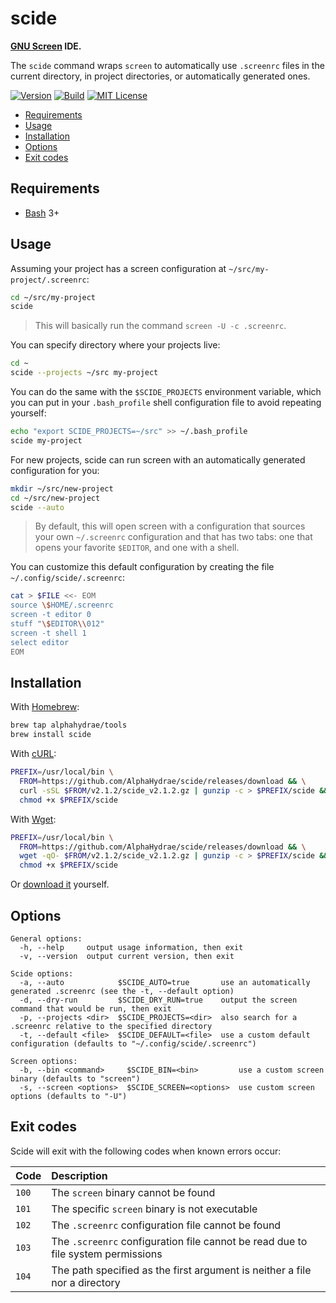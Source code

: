 # scide

**[GNU Screen](http://www.gnu.org/software/screen/) IDE.**

The `scide` command wraps `screen` to automatically use `.screenrc` files in the
current directory, in project directories, or automatically generated ones.

[![Version](https://img.shields.io/endpoint?url=https://raw.githubusercontent.com/AlphaHydrae/scide/main/badge.json)](https://github.com/AlphaHydrae/scide/releases)
[![Build](https://github.com/AlphaHydrae/scide/actions/workflows/build.yml/badge.svg)](https://github.com/AlphaHydrae/scide/actions/workflows/build.yml)
[![MIT License](https://img.shields.io/static/v1?label=license&message=MIT&color=informational)](https://opensource.org/licenses/MIT)

<!-- START doctoc generated TOC please keep comment here to allow auto update -->
<!-- DON'T EDIT THIS SECTION, INSTEAD RE-RUN doctoc TO UPDATE -->

- [Requirements](#requirements)
- [Usage](#usage)
- [Installation](#installation)
- [Options](#options)
- [Exit codes](#exit-codes)

<!-- END doctoc generated TOC please keep comment here to allow auto update -->

## Requirements

* [Bash](https://www.gnu.org/software/bash/) 3+

## Usage

Assuming your project has a screen configuration at
`~/src/my-project/.screenrc`:

```bash
cd ~/src/my-project
scide
```

> This will basically run the command `screen -U -c .screenrc`.

You can specify directory where your projects live:

```bash
cd ~
scide --projects ~/src my-project
```

You can do the same with the `$SCIDE_PROJECTS` environment variable, which you
can put in your `.bash_profile` shell configuration file to avoid repeating
yourself:

```bash
echo "export SCIDE_PROJECTS=~/src" >> ~/.bash_profile
scide my-project
```

For new projects, scide can run screen with an automatically generated
configuration for you:

```bash
mkdir ~/src/new-project
cd ~/src/new-project
scide --auto
```

> By default, this will open screen with a configuration that sources your own
> `~/.screenrc` configuration and that has two tabs: one that opens your
> favorite `$EDITOR`, and one with a shell.

You can customize this default configuration by creating the file
`~/.config/scide/.screenrc`:

```bash
cat > $FILE <<- EOM
source \$HOME/.screenrc
screen -t editor 0
stuff "\$EDITOR\\012"
screen -t shell 1
select editor
EOM
```

## Installation

With [Homebrew](https://brew.sh):

```bash
brew tap alphahydrae/tools
brew install scide
```

With [cURL](https://curl.se):

```bash
PREFIX=/usr/local/bin \
  FROM=https://github.com/AlphaHydrae/scide/releases/download && \
  curl -sSL $FROM/v2.1.2/scide_v2.1.2.gz | gunzip -c > $PREFIX/scide && \
  chmod +x $PREFIX/scide
```

With [Wget](https://www.gnu.org/software/wget/):

```bash
PREFIX=/usr/local/bin \
  FROM=https://github.com/AlphaHydrae/scide/releases/download && \
  wget -qO- $FROM/v2.1.2/scide_v2.1.2.gz | gunzip -c > $PREFIX/scide && \
  chmod +x $PREFIX/scide
```

Or [download it](https://github.com/AlphaHydrae/scide/releases) yourself.

## Options

```
General options:
  -h, --help     output usage information, then exit
  -v, --version  output current version, then exit

Scide options:
  -a, --auto            $SCIDE_AUTO=true       use an automatically generated .screenrc (see the -t, --default option)
  -d, --dry-run         $SCIDE_DRY_RUN=true    output the screen command that would be run, then exit
  -p, --projects <dir>  $SCIDE_PROJECTS=<dir>  also search for a .screenrc relative to the specified directory
  -t, --default <file>  $SCIDE_DEFAULT=<file>  use a custom default configuration (defaults to "~/.config/scide/.screenrc")

Screen options:
  -b, --bin <command>     $SCIDE_BIN=<bin>         use a custom screen binary (defaults to "screen")
  -s, --screen <options>  $SCIDE_SCREEN=<options>  use custom screen options (defaults to "-U")
```

## Exit codes

Scide will exit with the following codes when known errors occur:

| Code  | Description                                                                      |
| :---- | :------------------------------------------------------------------------------- |
| `100` | The `screen` binary cannot be found                                              |
| `101` | The specific `screen` binary is not executable                                   |
| `102` | The `.screenrc` configuration file cannot be found                               |
| `103` | The `.screenrc` configuration file cannot be read due to file system permissions |
| `104` | The path specified as the first argument is neither a file nor a directory       |
